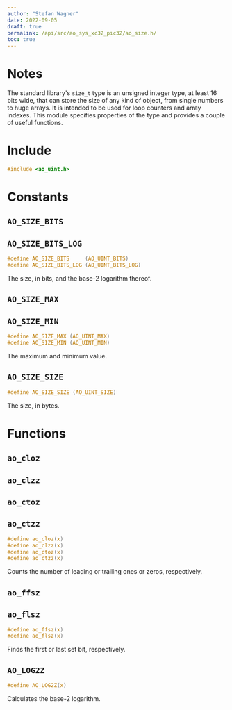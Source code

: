 ```yaml
---
author: "Stefan Wagner"
date: 2022-09-05
draft: true
permalink: /api/src/ao_sys_xc32_pic32/ao_size.h/
toc: true
---
```


# Notes

The standard library's `size_t` type is an unsigned integer type, at least 16 bits wide, that can store the size of any kind of object, from single numbers to huge arrays. It is intended to be used for loop counters and array indexes. This module specifies properties of the type and provides a couple of useful functions.

# Include

```c
#include <ao_uint.h>
```

# Constants

## `AO_SIZE_BITS`
## `AO_SIZE_BITS_LOG`

```c
#define AO_SIZE_BITS     (AO_UINT_BITS)
#define AO_SIZE_BITS_LOG (AO_UINT_BITS_LOG)
```

The size, in bits, and the base-2 logarithm thereof.

## `AO_SIZE_MAX`
## `AO_SIZE_MIN`

```c
#define AO_SIZE_MAX (AO_UINT_MAX)
#define AO_SIZE_MIN (AO_UINT_MIN)
```

The maximum and minimum value.

## `AO_SIZE_SIZE`

```c
#define AO_SIZE_SIZE (AO_UINT_SIZE)
```

The size, in bytes.

# Functions

## `ao_cloz`
## `ao_clzz`
## `ao_ctoz`
## `ao_ctzz`

```c
#define ao_cloz(x)
#define ao_clzz(x)
#define ao_ctoz(x)
#define ao_ctzz(x)
```

Counts the number of leading or trailing ones or zeros, respectively.

## `ao_ffsz`
## `ao_flsz`

```c
#define ao_ffsz(x)
#define ao_flsz(x)
```

Finds the first or last set bit, respectively.

## `AO_LOG2Z`

```c
#define AO_LOG2Z(x)
```

Calculates the base-2 logarithm.
